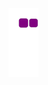![snake gif](https://github.com/noisyboy-9/noisyboy-9/blob/output/github-contribution-grid-snake.gif)

